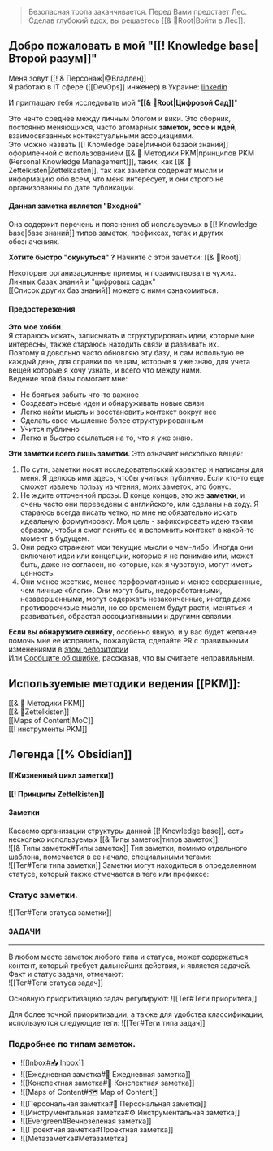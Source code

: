 > Безопасная тропа заканчивается. 
   Перед Вами предстает Лес.
   Сделав глубокий вдох, вы решаетесь [[& 🌲️Root|Войти в Лес]].

## Добро пожаловать в мой "[[! Knowledge base|Второй разум]]"
Меня зовут [[! & Персонаж|@Владлен]]  
Я работаю в IT сфере ([[DevOps]] инженер) в Украине: [linkedin](https://www.linkedin.com/in/%D0%B2%D0%BB%D0%B0%D0%B4%D0%BB%D0%B5%D0%BD-%D1%87%D0%B5%D1%80%D0%B2%D0%B0%D0%BD%D1%91%D0%B2-841852221/)

И приглашаю тебя исследовать мой "**[[& 🌲️Root|Цифровой Сад]]**" 

Это нечто среднее между личным блогом и вики. Это сборник, постоянно меняющихся, часто атомарных **заметок, эссе и идей**, взаимосвязанных контекстуальными ассоциациями.   
Это можно назвать [[! Knowledge base|личной базаой знаний]] оформленной с использованием [[& 🌱️ Методики PKM|принципов PKM (Personal Knowledge Management)]], таких, как [[& 🌲️Zettelkisten|Zettelkasten]], так как заметки содержат мысли и информацию обо всем, что меня интересует, и они строго не организованны по дате публикации.  

#### Данная заметка является "Входной"
Она содержит перечень и пояснения об используемых в [[! Knowledge base|базе знаний]] типов заметок, префиксах, тегах и других обозначениях.  

**Хотите быстро "окунуться" ?** 
Начните с этой заметки: [[& 🌲️Root]]    

Некоторые организационные приемы, я позаимствовал в чужих.
Личных базах знаний и "цифровых садах"  
[[Список других баз знаний]] можете с ними ознакомиться.  

#### Предостережения
**Это мое хобби**.   
Я стараюсь искать, записывать и структурировать идеи, которые мне интересны, также стараюсь находить связи и развивать их.   
Поэтому я довольно часто обновляю эту базу, и сам использую ее каждый день, для справки по вещам, которые я уже знаю, для учета вещей которые я хочу узнать, и всего что между ними.  
 Ведение этой базы помогает мне:
- Не бояться забыть что-то важное
- Создавать новые идеи и обнаруживать новые связи
- Легко найти мысль и восстановить контекст вокруг нее
- Сделать свое мышление более структурированным
- Учится публично
- Легко и быстро ссылаться на то, что я уже знаю. 

**Эти заметки всего лишь заметки.** Это означает несколько вещей:
1. По сути, заметки носят исследовательский характер и написаны для меня. Я делюсь ими здесь, чтобы учиться публично. Если кто-то еще сможет извлечь пользу из чтения, моих заметок, это бонус.
2. Не ждите отточенной прозы. В конце концов, это же **заметки**, и очень часто они переведены с английского, или сделаны на ходу. Я стараюсь всегда писать четко, но мне не обязательно искать идеальную формулировку. Моя цель - зафиксировать идею таким образом, чтобы я смог понять ее и вспомнить контекст в какой-то момент в будущем.
3. Они редко отражают мои текущие мысли о чем-либо. Иногда они включают идеи или концепции, которые я не понимаю или, может быть, даже не согласен, но которые, как я чувствую, могут иметь ценность.
4. Они менее жесткие, менее перформативные и менее совершенные, чем личные «блоги». Они могут быть, недоработанными, незавершенными, могут содержать незаконченные, иногда даже противоречивые мысли, но со временем будут расти, меняться и развиваться, обрастая ассоциативными и другими связями.

**Если вы обнаружите ошибку**, особенно явную, и у вас будет желание помочь мне ее исправить, пожалуйста, сделайте PR с правильными изменениями в [этом репозитории](https://github.com/SmartSceptic/Brain_Public)  
Или [Сообщите об ошибке](https://github.com/SmartSceptic/Brain_Public/issues), рассказав, что вы считаете неправильным.  

## Используемые методики ведения [[PKM]]:  
[[& 🌱️ Методики PKM]]  
	[[& 🌲️Zettelkisten]]  
	[[Maps of Content|MoC]]  
[[! инструменты PKM]]  

## Легенда  [[% Obsidian]]  

#### [[Жизненный цикл заметки]]   

#### [[! Принципы Zettelkisten]]   

#### Заметки  
Касаемо организации структуры данной [[! Knowledge base]], есть несколько используемых [[& Типы заметок|типов заметок]]:  
![[& Типы заметок#Типы заметок]]
Тип заметки, помимо отдельного шаблона, помечается в ее начале, специальными тегами:  
![[Тег#Теги типа заметки]]
Заметки могут находиться в определенном статусе, который также отмечается в теге или префиксе:  
### Статус заметки.  
![[Тег#Теги статуса заметки]] 


#### ЗАДАЧИ
-----------------------------------------------------------
В любом месте заметок любого типа и статуса, может содержаться контент, который требует дальнейших действия, и является задачей.   
Факт и статус задачи, отмечают:  
![[Тег#Теги статуса задач]]    

Основную приоритизацию задач регулируют:
![[Тег#Теги приоритета]]

Для более точной приоритизации, а также для удобства классификации, используются следующие теги:
![[Тег#Теги типа задач]]

### Подробнее по типам заметок.
* ![[Inbox#📥️ Inbox]] 
* ![[Ежедневная заметка#📅 Ежедневная заметка]] 
* ![[Конспектная заметка#📝 Конспектная заметка]] 
* ![[Maps of Content#🗺️ Map of Content]] 
* ![[Персональная заметка#👥️ Персональная заметка]]
* ![[Инструментальная заметка#⚙ Инструментальная заметка]]  
* ![[Evergreen#Вечнозеленая заметка]]
* ![[Проектная заметка#Проектная заметка]]
* ![[Метазаметка#Метазаметка]